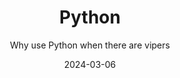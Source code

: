 ---
title: Python
subtitle: Why use Python when there are vipers
comments: false
date : 2024-03-06
---